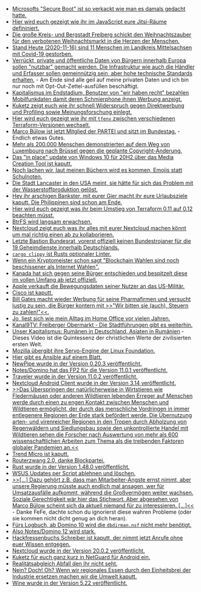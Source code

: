 * [Microsofts "Secure Boot" ist so verkackt wie man es damals gedacht hatte.](https://www.golem.de/news/boothole-kein-plan-keine-sicherheit-2011-152108.html)
* [Hier wird euch gezeigt wie ihr im JavaScript eure Jitsi-Räume defininiert.](https://scheible.it/jitsi-meet-api/)
* [Die große Kreis- und Bergstadt Freiberg schickt den Weihnachtszauber für den verbotenen Weihnachtsmarkt in die Herzen der Menschen.](https://www.freiberg.de/stadt-und-buerger/aktuelles/neuigkeiten/weihnachtszauber-statt-weihnachtsmarkt)
* [Stand Heute (2020-11-16) sind 11 Menschen im Landkreis Mittelsachsen mit Covid-19 gestorben.](https://www.landkreis-mittelsachsen.de/corona.html)
* [Verrückt, private und öffentliche Daten von Bürgern innerhalb Europa sollen "nutzbar" gemacht werden. Die Infrastruktur wie auch die Händler und Erfasser sollen gemeinnützig sein, aber hohe technische Standards erhalten.](https://netzpolitik.org/2020/open-data-eu-moechte-datenspenden-erleichtern/) - Am Ende sind alle geil auf meine privaten Daten und ich bin nur noch mit Opt-Out-Zettel-ausfüllen beschäftigt.
* [Kapitalismus im Endstadium, Benutzer von "wir haben recht" bezahlen Mobilfunkdaten damit deren Schmierphone ihnen Werbung anzeigt.](https://www.golem.de/news/klage-gegen-google-android-soll-260-mbyte-mobilfunkdaten-pro-monat-uebertragen-2011-152134.html)
* [Kuketz zeigt euch wie ihr schnell Widerspruch gegen Direktwerbung und Profiling sowie Meinungsforschung einlegt.](https://www.kuketz-blog.de/widerspruch-gegen-direktwerbung-profiling-meinungsforschung-etc-einlegen/)
* [Hier wird euch gezeigt wie ihr mit `tfenv` zwischen verschiedenen Terraform-Versionen wechselt.](https://opensource.com/article/20/11/tfenv)
* [Marco Bülow ist jetzt Mitglied der PARTEI und sitzt im Bundestag.](https://blog.fefe.de/?ts=a14c3188) - Endlich etwas Gutes.
* [Mehr als 200.000 Menschen demonstrierten auf dem Weg von Luxembourg nach Brüssel gegen die geplante Copyright-Änderung.](https://verfassungsblog.de/luxembourg-to-brussels-in-two-hours/)
* [Das "in place" update von Windows 10 für 20H2 über das Media Creation Tool ist kaputt.](https://www.bleepingcomputer.com/news/microsoft/windows-10-20h2-bug-breaks-in-place-upgrade-feature/)
* [Noch lachen wir, laut meinen Büchern wird es kommen, Emojis statt Schulnoten.](http://feedproxy.google.com/~r/blogspot/rkEL/~3/3uYE320DiXA/bremen-ersetzt-als-erstes-bundesland.html)
* [Die Stadt Lancaster in den USA meint, sie hätte für sich das Problem mit der Wasserstoffproduktion gelöst.](https://www.sonnenseite.com/de/energie/kalifornien-lancaster-wird-die-erste-wasserstoffstadt-in-den-vereinigten-staaten/)
* [Hey ihr arschigen Bankster, mit eurer Gier macht ihr eure Urlaubsziele kaputt. Die Philippinen sind schon am Ende.](https://netzfrauen.org/2020/11/17/klimawandel-5/)
* [Hier wird euch gezeigt was ihr beim Umstieg von Terraform 0.11 auf 0.12 beachten müsst.](https://opensource.com/article/20/11/update-terraform)
* [BtrFS wird langsam erwachsen.](https://opensource.com/article/20/11/btrfs-linux)
* [Nextcloud zeigt euch was ihr alles mit eurer Nextcloud machen könnt um mal richtig einen ab zu kollaborieren.](https://nextcloud.com/blog/get-a-productivity-boost-from-integrated-communication/)
* [Letzte Bastion Bundesrat, vorerst offiziell keinen Bundestrojaner für die 19 Geheimdienste innerhalb Deutschlands.](https://netzpolitik.org/2020/bundesrat-wirtschaftsausschuss-lehnt-staatstrojaner-fuer-geheimdienste-ab/)
* [`cargo clippy` ist Rusts optionaler Linter.](https://opensource.com/article/20/11/commands-rusts-cargo)
* [Wenn ein Kryptomeister schon sagt "Blockchain Wahlen sind noch beschissener als Internet Wahlen".](https://blog.fefe.de/?ts=a14d7cb9)
* [Kanada hat sich gegen seine Bürger entschieden und bespitzelt diese im vollen Umfang ab jetzt offiziell.](https://blog.fefe.de/?ts=a14d705a)
* [Apple verkauft die Bewegungsdaten seiner Nutzer an das US-Militär.](https://blog.fefe.de/?ts=a14d4694)
* [Cisco ist kaputt.](https://blog.fefe.de/?ts=a14d44f2)
* [Bill Gates macht wieder Werbung für seine Pharmafirmen und versucht lustig zu sein, die Bürger kontern mit >>"Wir bitten sie (auch), Steuern zu zahlen!"<<.](https://blog.fefe.de/?ts=a14bc469)
* [Jo, liest sich wie mein Alltag im Home Office vor vielen Jahren.](https://blog.fefe.de/?ts=a14a3d58)
* [Kanal9TV: Freiberger Obermarkt - Die Stadtführungen gibt es weiterhin.](https://www.youtube.com/watch?v=jenIhZUS6yc)
* [Unser Kapitalismus: Rumänen in Deutschland, Asiaten in Rumänien](https://www.arte.tv/de/videos/098419-002-A/re-schuften-im-schlachthof/) - Dieses Video ist die Quintessenz der christlichen Werte der zivilisierten ersten Welt.
* [Mozilla übergibt ihre Servo-Engine der Linux Foundation.](https://www.golem.de/news/browser-engine-mozilla-gibt-servo-an-die-linux-foundation-ab-2011-152199.html)
* [Hier gibt es Ansible auf einem Blatt.](https://opensource.com/article/20/11/ansible-cheat-sheet)
* [NewPipe wurde in der Version 0.20.3 veröffentlicht.](https://newpipe.schabi.org/blog/pinned/release/newpipe-0.20.3/)
* [Notes/Domino hat das FP2 für die Version 11.0.1 veröffentlicht.](http://blog.nashcom.de/nashcomblog.nsf/dx/notesdomino-11.0.1-fp2-has-been-released.htm)
* [Traveler wurde in der Version 11.0.2 veröffentlicht.](https://n-komm.de/hcl-traveler-11-0-2-veroeffentlicht/)
* [Nextcloud Android Client wurde in der Version 3.14 veröffentlicht.](https://nextcloud.com/blog/nextcloud-for-android-3-14-brings-status-setting-support-push-notification-support-sharing-enhancements-and-over-380-other-improvements/)
* [>>Das Überspringen der natürlicherweise in Wirtstieren wie Fledermäusen oder anderen Wildtieren lebenden Erreger auf Menschen werde durch einen zu engen Kontakt zwischen Menschen und Wildtieren ermöglicht, der durch das menschliche Vordringen in immer entlegenere Regionen der Erde stark befördert werde. Die Übernutzung arten- und virenreicher Regionen in den Tropen durch Abholzung von Regenwäldern und Siedlungsbau sowie den unkontrollierte Handel mit Wildtieren sehen die Forscher nach Auswertung von mehr als 600 wissenschaftlichen Arbeiten zum Thema als die treibenden Faktoren globaler Pandemien an.<<](https://blog.fefe.de/?ts=a148ad7e)
* [Trend Micro ist kaputt.](https://blog.fefe.de/?ts=a148aba1)
* [Routerzwang 2.0, danke Blockpartei.](https://www.golem.de/news/gesetzesaenderung-endgeraetehersteller-sehen-wiedereinfuehrung-des-routerzwangs-2011-152250.html)
* [Rust wurde in der Version 1.48.0 veröffentlicht.](https://lwn.net/Articles/837771/rss)
* [WSUS Updates per Script ablehnen und löschen.](https://www.windowspro.de/wolfgang-sommergut/wsus-speicherplatz-zurueckgewinnen-alte-ersetzte-updates-loeschen)
* [>>[...] Dazu gehört z.B. dass man Mitarbeiter-Ängste ernst nimmt, aber unsere Regierung müsste auch endlich mal ansagen, wer für Umsatzausfälle aufkommt, während die Großvermögen weiter wachsen. Soziale Gerechtigkeit wär hier das Stichwort. Aber abgesehen von Marco Bülow scheint sich da aktuell niemand für zu interessieren. [...]<<](https://blog.fefe.de/?ts=a14969db) - Danke FeFe, dachte schon du ignorierst diese wahren Probleme (oder sie kommen nicht dicht genug an dich heran).
* [Fürs Logbuch, ab Domino 10 wird die `dbdirman.nsf` nicht mehr benötigt.](http://blog.nashcom.de/nashcomblog.nsf/dx/domino-db-directory-cache-changes-in-domino-10-no-dbdirman.nsf-not-needed-any-more.htm)
* [Also Notes/Domino 12 wird stark.](https://n-komm.de/ausblick-auf-domino-v12/)
* [Hackfressenbuchs Schreiber ist kaputt, der nimmt jetzt Anrufe ohne euer Wissen entgegen.](https://www.golem.de/news/sicherheitsluecke-facebook-messenger-erlaubt-belauschen-von-nutzern-2011-152270.html)
* [Nextcloud wurde in der Version 20.0.2 veröffentlicht.](https://help.nextcloud.com/t/nextcloud-20-0-2-well-done/98739)
* [Kuketz für euch ganz kurz in NetGuard für Android ein.](https://www.kuketz-blog.de/netguard-umgang-mit-ad-block-listen/)
* [Realitätsabgleich Abfall den ihr nicht seht.](https://www.sonnenseite.com/de/umwelt/invisible-waste-abfaelle-die-wir-nicht-sehen/)
* [Nein? Doch! Oh? Wenn wir regionales Essen durch den Einheitsbrei der Industrie ersetzen machen wir die Umwelt kaputt.](https://www.sonnenseite.com/de/wissenschaft/neue-studie-zeigt-folgen-der-umstellung-globaler-ernaehrungsgewohnheiten-ueber-jahrzehnte/)
* [Wine wurde in der Version 5.22 veröffentlicht.](https://www.phoronix.com/scan.php?page=news_item&px=Wine-5.22-Released)
